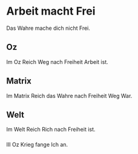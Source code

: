 # Arbeit macht Frei
Das Wahre mache dich nicht Frei. 

## Oz
Im Oz Reich Weg nach Freiheit Arbeit ist.

## Matrix
Im Matrix Reich das Wahre nach Freiheit Weg War.

## Welt
Im Welt Reich Rich nach Freiheit ist.

###
III Oz Krieg fange Ich an.
